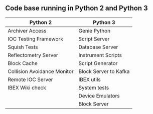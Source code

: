 ## Code base running in Python 2 and Python 3

| Python 2| Python 3|
| ------ | ----  |
| Archiver Access | Genie Python |
| IOC Testing Framework | Script Server |
| Squish Tests | Database Server |
| Reflectometry Server | Instrument Scripts
| Block Cache | Script Generator |
| Collision Avoidance Monitor | Block Server to Kafka |
| Remote IOC Server | IBEX utils |
| IBEX Wiki check | System tests |
| | Device Emulators |
| | Block Server 


